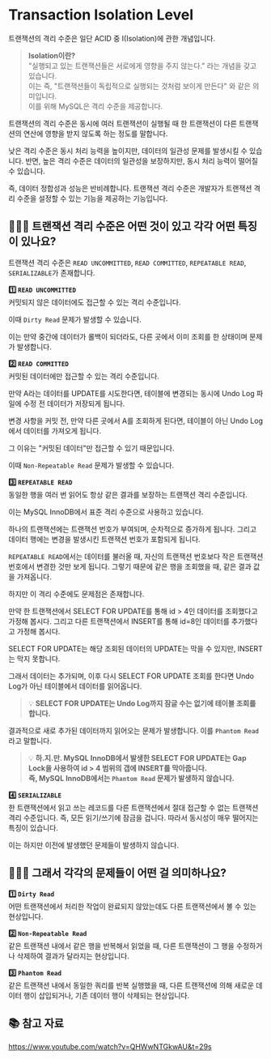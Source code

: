 # Transaction Isolation Level

트랜잭션의 격리 수준은 일단 ACID 중 I(Isolation)에 관한 개념입니다.

>**Isolation이란?** <br>
>"실행되고 있는 트랜잭션들은 서로에게 영향을 주지 않는다." 라는 개념을 갖고 있습니다. <br>
>이는 즉, "트랜잭션들이 독립적으로 실행되는 것처럼 보이게 만든다" 와 같은 의미입니다. <br>
>이를 위해 MySQL은 격리 수준을 제공합니다. 

트랜잭션의 격리 수준은 동시에 여러 트랜잭션이 실행될 때 한 트랜잭션이 다른 트랜잭션의 연산에 영향을 받지 않도록 하는 정도를 말합니다. 

낮은 격리 수준은 동시 처리 능력을 높이지만, 데이터의 일관성 문제를 발생시킬 수 있습니다. 반면, 높은 격리 수준은 데이터의 일관성을 보장하지만, 동시 처리 능력이 떨어질 수 있습니다. 

즉, 데이터 정합성과 성능은 반비례합니다. 트랜잭션 격리 수준은 개발자가 트랜잭션 격리 수준을 설정할 수 있는 기능을 제공하는 기능입니다.

## 🤷🏻‍♂️ 트랜잭션 격리 수준은 어떤 것이 있고 각각 어떤 특징이 있나요?

트랜잭션 격리 수준은 `READ UNCOMMITTED`, `READ COMMITTED`, `REPEATABLE READ`, `SERIALIZABLE`가 존재합니다.

**1️⃣ `READ UNCOMMITTED`** <br>
커밋되지 않은 데이터에도 접근할 수 있는 격리 수준입니다.

이때 `Dirty Read` 문제가 발생할 수 있습니다.

이는 만약 중간에 데이터가 롤백이 되더라도, 다른 곳에서 이미 조회를 한 상태이며 문제가 발생합니다.


**2️⃣ `READ COMMITTED`** <br>
커밋된 데이터에만 접근할 수 있는 격리 수준입니다.

만약 A라는 데이터를 UPDATE를 시도한다면, 테이블에 변경되는 동시에 Undo Log 파일에 수정 전 데이터가 저장되게 됩니다.

변경 사항을 커밋 전, 만약 다른 곳에서 A를 조회하게 된다면, 테이블이 아닌 Undo Log에서 데이터를 가져오게 됩니다. 

그 이유는 "커밋된 데이터"만 접근할 수 있기 때문입니다.

이때 `Non-Repeatable Read` 문제가 발생할 수 있습니다.


**3️⃣ `REPEATABLE READ`** <br>
동일한 행을 여러 번 읽어도 항상 같은 결과를 보장하는 트랜잭션 격리 수준입니다.

이는 MySQL InnoDB에서 표준 격리 수준으로 사용하고 있습니다.

하나의 트랜잭션에는 트랜잭션 번호가 부여되며, 순차적으로 증가하게 됩니다. 그리고 데이터 행에는 변경을 발생시킨 트랜잭션 번호가 포함되게 됩니다.

`REPEATABLE READ`에서는 데이터를 불러올 때, 자신의 트랜잭션 번호보다 작은 트랜잭션 번호에서 변경한 것만 보게 됩니다. 그렇기 때문에 같은 행을 조회했을 때, 같은 결과 값을 가져옵니다.

하지만 이 격리 수준에도 문제점은 존재합니다.

만약 한 트랜잭션에서 SELECT FOR UPDATE를 통해 id > 4인 데이터를 조회했다고 가정해 봅시다. 그리고 다른 트랜잭션에서 INSERT를 통해 id=8인 데이터를 추가했다고 가정해 봅시다.

SELECT FOR UPDATE는 해당 조회된 데이터의 UPDATE는 막을 수 있지만, INSERT는 막지 못합니다.

그래서 데이터는 추가되며, 이후 다시 SELECT FOR UPDATE 조회를 한다면 Undo Log가 아닌 테이블에서 데이터를 읽어옵니다.

> 💡 **SELECT FOR UPDATE는 Undo Log까지 잠글 수는 없기에 테이블 조회를 합니다.**

결과적으로 새로 추가된 데이터까지 읽어오는 문제가 발생합니다. 이를 `Phantom Read`라고 말합니다.

> 💡 **하.지.만. MySQL InnoDB에서 발생한 SELECT FOR UPDATE는 Gap Lock을 사용하여 id > 4 범위의 갭에 INSERT를 막아줍니다. <br> 즉, MySQL InnoDB에서는 `Phantom Read` 문제가 발생하지 않습니다.**

**4️⃣ `SERIALIZABLE`** <br>
한 트랜잭션에서 읽고 쓰는 레코드를 다른 트랜잭션에서 절대 접근할 수 없는 트랜잭션 격리 수준입니다. 즉, 모든 읽기/쓰기에 잠금을 겁니다. 따라서 동시성이 매우 떨어지는 특징이 있습니다.

이는 하지만 이전에 발생했던 문제들이 발생하지 않습니다.

## 🤷🏻‍♂️ 그래서 각각의 문제들이 어떤 걸 의미하나요?
**1️⃣ `Dirty Read`** <br>
어떤 트랜잭션에서 처리한 작업이 완료되지 않았는데도 다른 트랜잭션에서 볼 수 있는 현상입니다.

**2️⃣ `Non-Repeatable Read`** <br>
같은 트랜잭션 내에서 같은 행을 반복해서 읽었을 때, 다른 트랜잭션이 그 행을 수정하거나 삭제하여 결과가 달라지는 현상입니다.

**3️⃣ `Phantom Read`**  <br>
같은 트랜잭션 내에서 동일한 쿼리를 반복 실행했을 때, 다른 트랜잭션에 의해 새로운 데이터 행이 삽입되거나, 기존 데이터 행이 삭제되는 현상입니다.

## 📚 참고 자료
https://www.youtube.com/watch?v=QHWwNTGkwAU&t=29s